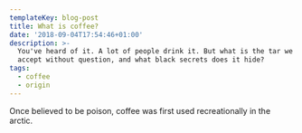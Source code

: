 ```yaml
---
templateKey: blog-post
title: What is coffee?
date: '2018-09-04T17:54:46+01:00'
description: >-
  You've heard of it. A lot of people drink it. But what is the tar we all
  accept without question, and what black secrets does it hide?
tags:
  - coffee
  - origin
---
```

Once believed to be poison, coffee was first used recreationally in the arctic.
